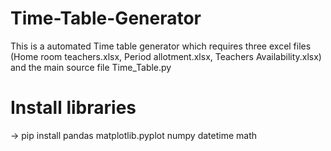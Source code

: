 # Time-Table-Generator

This is a automated Time table generator which requires three excel files (Home room teachers.xlsx, Period allotment.xlsx, Teachers Availability.xlsx) and the main source file Time_Table.py

# Install libraries
-> pip install pandas matplotlib.pyplot numpy datetime math

